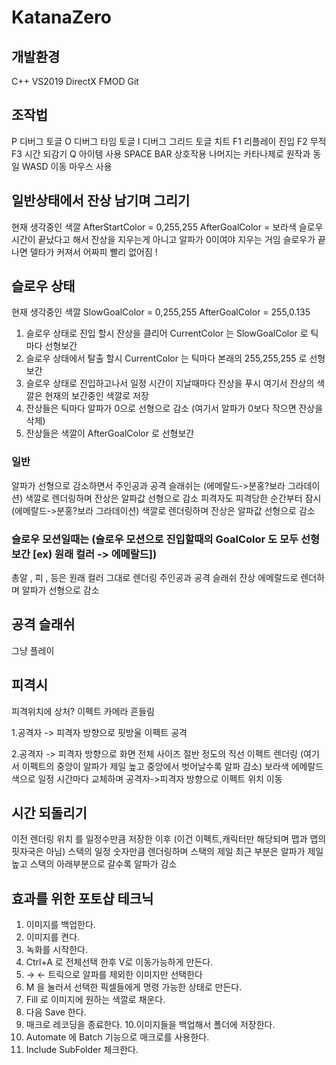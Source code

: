 # KatanaZero
## 개발환경
C++ VS2019 DirectX FMOD Git 
## 조작법
P 디버그 토글 O 디버그 타임 토글 I 디버그 그리드 토글
치트 F1 리플레이 진입 F2 무적 F3 시간 되감기
Q 아이템 사용 SPACE BAR 상호작용
나머지는 카타나제로 원작과 동일 WASD 이동 마우스 사용 
## 일반상태에서 잔상 남기며 그리기
현재 생각중인 색깔
AfterStartColor = 0,255,255
AfterGoalColor = 보라색
슬로우 시간이 끝났다고 해서 잔상을 지우는게 아니고 알파가 0이여야 지우는 거임 슬로우가 끝나면 델타가 커져서 어짜피 빨리 없어짐 !
## 슬로우 상태
현재 생각중인 색깔
SlowGoalColor = 0,255,255
AfterGoalColor = 255,0.135
1. 슬로우 상태로 진입 할시 잔상을 클리어 CurrentColor 는 SlowGoalColor 로 틱마다 선형보간 
2. 슬로우 상태에서 탈출 할시 CurrentColor 는 틱마다 본래의 255,255,255 로 선형보간
3. 슬로우 상태로 진입하고나서 일정 시간이 지날때마다 잔상을 푸시 
여기서 잔상의 색깔은 현재의 보간중인 색깔로 저장
4. 잔상들은 틱마다 알파가 0으로 선형으로 감소 (여기서 알파가 0보다 작으면 잔상을 삭제)
5. 잔상들은 색깔이 AfterGoalColor 로 선형보간

### 일반
알파가 선형으로 감소하면서
주인공과 공격 슬래쉬는 (에메랄드->분홍?보라 그라데이션) 색깔로 렌더링하며 잔상은 알파값 선형으로 감소
피격자도 피격당한 순간부터 잠시 (에메랄드->분홍?보라 그라데이션) 색깔로 렌더링하며 잔상은 알파값 선형으로 감소
### 슬로우 모션일때는 (슬로우 모션으로 진입할때의 GoalColor 도 모두 선형보간 [ex) 원래 컬러 -> 에메랄드])
총알 , 피 , 등은 원래 컬러 그대로 렌더링
주인공과 공격 슬래쉬 잔상 에메랄드로 렌더하며 알파가 선형으로 감소
## 공격 슬래쉬
그냥 플레이
## 피격시 
피격위치에 상처? 이펙트
카메라 흔들림

1.공격자 -> 피격자 방향으로 핏방울 이펙트 공격

2.공격자 -> 피격자 방향으로 화면 전체 사이즈 절반 정도의 직선 이펙트 렌더링
(여기서 이펙트의 중앙이 알파가 제일 높고 중앙에서 벗어날수록 알파 감소)
보라색 에메랄드 색으로 일정 시간마다 교체하며 공격자->피격자 방향으로 이펙트 위치 이동
## 시간 되돌리기
이전 렌더링 위치 를 일정수만큼 저장한 이후
(이건 이펙트,캐릭터만 해당되며 맵과 맵의 핏자국은 아님)
스택의 일정 숫자만큼 렌더링하며 스택의 제일 최근 부분은 알파가 제일 높고
스택의 아래부분으로 갈수록 알파가 감소

## 효과를 위한 포토샵 테크닉
1. 이미지를 백업한다.
2. 이미지를 켠다.
3. 녹화를 시작한다.
4. Ctrl+A 로 전체선택 한후 V로 이동가능하게 만든다.
5. → ← 트릭으로 알파를 제외한 이미지만 선택한다
6. M 을 눌러서 선택한 픽셀들에게 명령 가능한 상태로 만든다.
7. Fill 로 이미지에 원하는 색깔로 채운다.
8. 다음 Save 한다.
9. 매크로 레코딩을 종료한다.
10.이미지들을 백업해서 폴더에 저장한다.
10. Automate 에 Batch 기능으로 매크로를 사용한다.
11. Include SubFolder 체크한다. 



